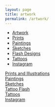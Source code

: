 ```yaml
---
layout: page
title: artwork
permalink: /artwork/
---
```

<html>
<script>$(window).on(“scroll touchmove”, function () {});</script>
<body>
     <!-- Media Boxes CSS files -->
     <link rel="stylesheet" href="{{ site.baseurl }}/plugin/components/Font Awesome/css/font-awesome.min.css">
     <link rel="stylesheet" href="{{ site.baseurl }}/plugin/components/Magnific Popup/magnific-popup.css">
     <link rel="stylesheet" href="{{ site.baseurl }}/plugin/components/Fancybox/jquery.fancybox.min.css">
     <link rel="stylesheet" type="text/css" href="{{ site.baseurl }}/plugin/css/mediaBoxes.css">
         <div class="content grid-container">
          <!--  ================== MEDIA BOXES ================== -->
          <div class="filters-container">
              <ul class="media-boxes-filter" id="filter">
                <li><a href="/artwork/">Artwork</a></li>
                <li><a href="/artwork/prints_and_illustrations/">Prints</a></li>
                <li><a href="/artwork/paintings/">Paintings</a></li>
                <li><a href="/artwork/sketchbook/">Sketches</a></li>
                <li><a href="/artwork/flash/">Flash Designs</a></li>
                <li><a href="/artwork/tattoos">Tattoos</a></li>
                <li><a href="/artwork/instagram">Instagram</a></li>
              </ul>
          </div>
         <div id="grid">
         <!-- -------------------------- BOX MARKUP -------------------------- -->
                 <div class="media-box category1">
                     <a href="/artwork/prints_and_illustrations/">
                     <div class="media-box-image" data-src="gallery/img-8.jpg">
                         <div data-width="240" data-height="151" data-thumbnail="/img/portfo4_tengu.jpg" ></div>
                          <div class="thumbnail-overlay overlay-always-visible">
                             <div class="media-box-title">Prints and Illustrations</div>
                             <div class="media-box-date"></div>
                         </div>
                       </div>
                     </a>
                 </div>
         <!-- -------------------------- BOX MARKUP -------------------------- -->
                 <div class="media-box category2">
                     <a href="/artwork/paintings/">
                     <div class="media-box-image" data-src="gallery/img-8.jpg">
                         <div data-width="240" data-height="151" data-thumbnail="/img/portfo4_tengu.jpg" ></div>
                         <div class="thumbnail-overlay overlay-always-visible">
                             <div class="media-box-title">Paintings</div>
                             <div class="media-box-date"></div>
                         </div>
                     </div>
                     </a>
                 </div>
          <!-- -------------------------- BOX MARKUP -------------------------- -->
                 <div class="media-box category3">
                     <a href="/artwork/sketchbook/">
                     <div class="media-box-image" data-src="gallery/img-8.jpg">
                         <div data-width="240" data-height="151" data-thumbnail="/img/portfo4_tengu.jpg" ></div>
                         <div class="thumbnail-overlay overlay-always-visible">
                             <div class="media-box-title">Sketches</div>
                             <div class="media-box-date"></div>
                         </div>
                     </div>
                     </a>
                 </div>
         <!-- -------------------------- BOX MARKUP -------------------------- -->
                 <div class="media-box category4">
                     <a href="/artwork/flash/">
                     <div class="media-box-image" data-src="gallery/img-8.jpg">
                         <div data-width="240" data-height="151" data-thumbnail="/img/portfo4_tengu.jpg" ></div>
                         <div class="thumbnail-overlay overlay-always-visible">
                             <div class="media-box-title">Tattoo Flash</div>
                             <div class="media-box-date"></div>
                         </div>
                     </div>
                     </a>
                 </div>
          <!-- -------------------------- BOX MARKUP -------------------------- -->
                 <div class="media-box category5">
                     <a href="/artwork/tattoos/">
                     <div class="media-box-image" data-src="gallery/img-8.jpg">
                         <div data-width="240" data-height="151" data-thumbnail="/img/portfo4_tengu.jpg" ></div>
                         <div class="thumbnail-overlay overlay-always-visible">
                             <div class="media-box-title">Tattoos</div>
                             <div class="media-box-date"></div>
                         </div>
                     </div>
                     </a>
                 </div>
         <!-- -------------------------- BOX MARKUP -------------------------- -->
                 <div class="media-box category6">
                     <a href="/artwork/paintings/">
                     <div class="media-box-image">
                         <div data-width="240" data-height="151" data-thumbnail="/img/portfo4_tengu.jpg" ></div>
                         <div class="thumbnail-overlay overlay-always-visible">
                             <div class="media-box-title">Instagram</div>
                             <div class="media-box-date"></div>
                         </div>
                     </div>
                     </a>
                 </div>
         <!-- ================================================================ -->
         <!-- ================================================================ -->
         </div> <!-- #grid -->
         <!--  ================== END MEDIA BOXES ================== -->
         </div> <!-- #grid-container --> 
     <!-- jQuery 1.8+ -->
     <script src="{{ site.baseurl }}/plugin/components/jQuery/jquery-1.11.3.min.js"></script>
     <!-- Media Boxes JS files -->
     <script src="{{ site.baseurl }}/plugin/components/Isotope/jquery.isotope.min.js"></script>
     <script src="{{ site.baseurl }}/plugin/components/imagesLoaded/jquery.imagesLoaded.min.js"></script>
     <script src="{{ site.baseurl }}/plugin/components/Transit/jquery.transit.min.js"></script>
     <script src="{{ site.baseurl }}/plugin/components/jQuery Easing/jquery.easing.js"></script>
     <script src="{{ site.baseurl }}/plugin/components/Waypoints/waypoints.min.js"></script>
     <script src="{{ site.baseurl }}/plugin/components/Modernizr/modernizr.custom.min.js"></script>
     <script src="{{ site.baseurl }}/plugin/components/Magnific Popup/jquery.magnific-popup.min.js"></script>
     <script src="{{ site.baseurl }}/plugin/components/Fancybox/jquery.fancybox.min.js"></script>
     <script src="{{ site.baseurl }}/plugin/js/jquery.mediaBoxes.dropdown.js"></script>
     <script src="{{ site.baseurl }}/plugin/js/jquery.mediaBoxes.js"></script>
     <script>
         $('#grid').mediaBoxes({
             filterContainer: '#filter',
             overlayEffect: 'direction-aware',
             boxesToLoadStart: 16,
             noMoreEntriesWord: '',
             columns: 3,
         });
     </script>
 </body>
 </html>
